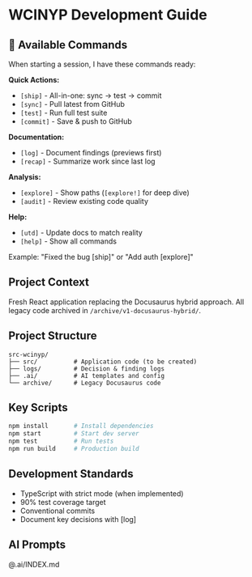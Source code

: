 # WCINYP Development Guide

## 🚀 Available Commands
When starting a session, I have these commands ready:

**Quick Actions:**
- `[ship]` - All-in-one: sync → test → commit
- `[sync]` - Pull latest from GitHub
- `[test]` - Run full test suite  
- `[commit]` - Save & push to GitHub

**Documentation:**
- `[log]` - Document findings (previews first)
- `[recap]` - Summarize work since last log

**Analysis:**
- `[explore]` - Show paths (`[explore!]` for deep dive)
- `[audit]` - Review existing code quality

**Help:**
- `[utd]` - Update docs to match reality
- `[help]` - Show all commands

Example: "Fixed the bug [ship]" or "Add auth [explore]"

## Project Context
Fresh React application replacing the Docusaurus hybrid approach. All legacy code archived in `/archive/v1-docusaurus-hybrid/`.

## Project Structure
```
src-wcinyp/
├── src/          # Application code (to be created)
├── logs/         # Decision & finding logs
├── .ai/          # AI templates and config
└── archive/      # Legacy Docusaurus code
```

## Key Scripts
```bash
npm install       # Install dependencies
npm start         # Start dev server
npm test          # Run tests
npm run build     # Production build
```

## Development Standards
- TypeScript with strict mode (when implemented)
- 90% test coverage target
- Conventional commits
- Document key decisions with [log]

## AI Prompts
@.ai/INDEX.md